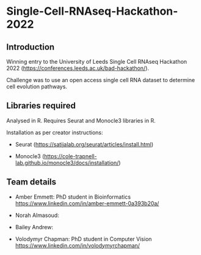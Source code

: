 # Single-Cell-RNAseq-Hackathon-2022

## Introduction
Winning entry to the University of Leeds Single Cell RNAseq Hackathon 2022 (https://conferences.leeds.ac.uk/bad-hackathon/).

Challenge was to use an open access single cell RNA dataset to determine cell evolution pathways.

## Libraries required
Analysed in R. Requires Seurat and Monocle3 libraries in R.

Installation as per creator instructions:
* Seurat (https://satijalab.org/seurat/articles/install.html)

* Monocle3 (https://cole-trapnell-lab.github.io/monocle3/docs/installation/)

## Team details
* Amber Emmett: PhD student in Bioinformatics https://www.linkedin.com/in/amber-emmett-0a393b20a/

* Norah Almasoud:

* Bailey Andrew: 

* Volodymyr Chapman: PhD student in Computer Vision https://www.linkedin.com/in/volodymyrchapman/
